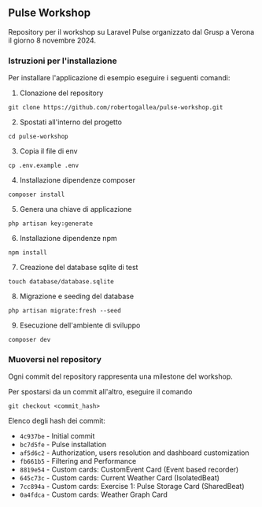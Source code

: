## Pulse Workshop

Repository per il workshop su Laravel Pulse organizzato dal Grusp a Verona il giorno 8 novembre 2024.

### Istruzioni per l'installazione

Per installare l'applicazione di esempio eseguire i seguenti comandi:

1. Clonazione del repository
```shell
git clone https://github.com/robertogallea/pulse-workshop.git
```
2. Spostati all'interno del progetto
```shell
cd pulse-workshop
```
3. Copia il file di env
```shell
cp .env.example .env
```
4. Installazione dipendenze composer
```shell
composer install
```
5. Genera una chiave di applicazione
```shell
php artisan key:generate
```
6. Installazione dipendenze npm
```shell
npm install
```
7. Creazione del database sqlite di test
```shell
touch database/database.sqlite
```
8. Migrazione e seeding del database
```shell
php artisan migrate:fresh --seed
```
9. Esecuzione dell'ambiente di sviluppo
```shell
composer dev
```

### Muoversi nel repository

Ogni commit del repository rappresenta una milestone del workshop.

Per spostarsi da un commit all'altro, eseguire il comando
```shell
git checkout <commit_hash>
```

Elenco degli hash dei commit:
- `4c937be` - Initial commit
- `bc7d5fe` - Pulse installation
- `af5d6c2` - Authorization, users resolution and dashboard customization
- `fb661b5` - Filtering and Performance
- `8819e54` - Custom cards: CustomEvent Card (Event based recorder)
- `645c73c` - Custom cards: Current Weather Card (IsolatedBeat)
- `7cc894a` - Custom cards: Exercise 1: Pulse Storage Card (SharedBeat)
- `0a4fdca` - Custom cards: Weather Graph Card
